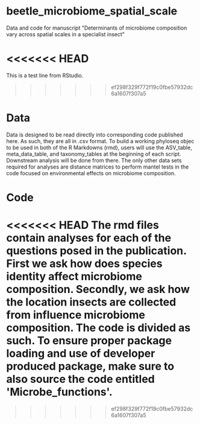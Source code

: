 # beetle_microbiome_spatial_scale
Data and code for manuscript "Determinants of microbiome composition vary across spatial scales in a specialist insect"

<<<<<<< HEAD
=======
This is a test line from RStudio.
>>>>>>> ef298f329f772f19c0fbe57932dc6a1607f307a5

# Data
Data is designed to be read directly into corresponding code published here. As such, they are all in .csv format. To build a working phyloseq objec to be used in both of the R Markdowns (rmd), users will use the ASV_table, meta_data_table, and taxonomy_tables at the beginning of each script. Downstream analysis will be done from there. The only other data sets required for analyses are distance matrices to perform mantel tests in the code focused on environmental effects on microbiome composition. 

# Code
<<<<<<< HEAD
The rmd files contain analyses for each of the questions posed in the publication. First we ask how does species identity affect microbiome composition. Secondly, we ask how the location insects are collected from influence microbiome composition. The code is divided as such. To ensure proper package loading and use of developer produced package, make sure to also source the code entitled 'Microbe_functions'. 
=======
>>>>>>> ef298f329f772f19c0fbe57932dc6a1607f307a5
